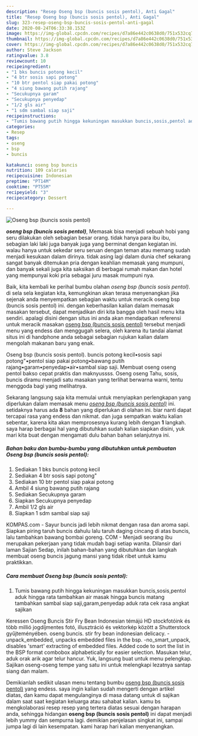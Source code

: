 ```yaml
---
description: "Resep Oseng bsp (buncis sosis pentol), Anti Gagal"
title: "Resep Oseng bsp (buncis sosis pentol), Anti Gagal"
slug: 323-resep-oseng-bsp-buncis-sosis-pentol-anti-gagal
date: 2020-08-24T06:33:38.153Z
image: https://img-global.cpcdn.com/recipes/d7a86e442c0638d0/751x532cq70/oseng-bsp-buncis-sosis-pentol-foto-resep-utama.jpg
thumbnail: https://img-global.cpcdn.com/recipes/d7a86e442c0638d0/751x532cq70/oseng-bsp-buncis-sosis-pentol-foto-resep-utama.jpg
cover: https://img-global.cpcdn.com/recipes/d7a86e442c0638d0/751x532cq70/oseng-bsp-buncis-sosis-pentol-foto-resep-utama.jpg
author: Steve Jackson
ratingvalue: 3.8
reviewcount: 10
recipeingredient:
- "1 bks buncis potong kecil"
- "4 btr sosis sapi potong"
- "10 btr pentol siap pakai potong"
- "4 siung bawang putih rajang"
- "Secukupnya garam"
- "Secukupnya penyedap"
- "1/2 gls air"
- "1 sdm sambal siap saji"
recipeinstructions:
- "Tumis bawang putih hingga kekuningan masukkan buncis,sosis,pentol aduk hingga rata tambahkan air masak hingga buncis matang tambahkan sambal siap saji,garam,penyedap aduk rata cek rasa angkat sajikan"
categories:
- Resep
tags:
- oseng
- bsp
- buncis

katakunci: oseng bsp buncis 
nutrition: 109 calories
recipecuisine: Indonesian
preptime: "PT14M"
cooktime: "PT55M"
recipeyield: "3"
recipecategory: Dessert

---
```



![Oseng bsp (buncis sosis pentol)](https://img-global.cpcdn.com/recipes/d7a86e442c0638d0/751x532cq70/oseng-bsp-buncis-sosis-pentol-foto-resep-utama.jpg)

<b><i>oseng bsp (buncis sosis pentol)</i></b>, Memasak bisa menjadi sebuah hobi yang seru dilakukan oleh sebagian besar orang. tidak hanya para ibu ibu, sebagian laki laki juga banyak juga yang berminat dengan kegiatan ini. walau hanya untuk sekedar seru seruan dengan teman atau memang sudah menjadi kesukaan dalam dirinya. tidak asing lagi dalam dunia chef sekarang sangat banyak ditemukan pria dengan keahlian memasak yang mumpuni, dan banyak sekali juga kita saksikan di berbagai rumah makan dan hotel yang mempunyai koki pria sebagai juru masak mumpuni nya.

Baik, kita kembali ke perihal bumbu olahan <i>oseng bsp (buncis sosis pentol)</i>. di sela sela kegiatan kita, kemungkinan akan terasa menyenangkan jika sejenak anda menyempatkan sebagian waktu untuk meracik oseng bsp (buncis sosis pentol) ini. dengan keberhasilan kalian dalam memasak masakan tersebut, dapat menjadikan diri kita bangga oleh hasil menu kita sendiri. apalagi disini dengan situs ini anda akan mendapatkan referensi untuk meracik masakan <u>oseng bsp (buncis sosis pentol)</u> tersebut menjadi menu yang endess dan menggugah selera, oleh karena itu tandai alamat situs ini di handphone anda sebagai sebagian rujukan kalian dalam mengolah makanan baru yang enak.

Oseng bsp (buncis sosis pentol). buncis potong kecil•sosis sapi potong&#34;•pentol siap pakai potong•bawang putih rajang•garam•penyedap•air•sambal siap saji. Membuat oseng oseng pentol bakso cepat praktis dan maknyussss. Oseng oseng Tahu, sosis, buncis diramu menjadi satu masakan yang terlihat berwarna warni, tentu menggoda bagi yang melihatnya.


Sekarang langsung saja kita memulai untuk menyiapkan perlengkapan yang diperlukan dalam memasak menu <u><i>oseng bsp (buncis sosis pentol)</i></u> ini. setidaknya harus ada <b>8</b> bahan yang diperlukan di olahan ini. biar nanti dapat tercapai rasa yang endess dan nikmat. dan juga sempatkan waktu kalian sebentar, karena kita akan memprosesnya kurang lebih dengan <b>1</b> langkah. saya harap berbagai hal yang dibutuhkan sudah kalian siapkan disini, yuk mari kita buat dengan mengamati dulu bahan bahan selanjutnya ini.

<!--inarticleads1-->

##### Bahan baku dan bumbu-bumbu yang dibutuhkan untuk pembuatan Oseng bsp (buncis sosis pentol):

1. Sediakan 1 bks buncis potong kecil
1. Sediakan 4 btr sosis sapi potong&#34;
1. Sediakan 10 btr pentol siap pakai potong
1. Ambil 4 siung bawang putih rajang
1. Sediakan Secukupnya garam
1. Siapkan Secukupnya penyedap
1. Ambil 1/2 gls air
1. Siapkan 1 sdm sambal siap saji


KOMPAS.com - Sayur buncis jadi lebih nikmat dengan rasa dan aroma sapi. Siapkan piring taruh buncis dahulu lalu taruh daging cincang di atas buncis, lalu tambahkan bawang bombai goreng. COM - Menjadi seorang ibu merupakan pekerjaan yang tidak mudah bagi setiap wanita. Dilansir dari laman Sajian Sedap, inilah bahan-bahan yang dibutuhkan dan langkah membuat oseng buncis jagung mansi yang tidak ribet untuk kamu praktikkan. 

<!--inarticleads2-->

##### Cara membuat Oseng bsp (buncis sosis pentol):

1. Tumis bawang putih hingga kekuningan masukkan buncis,sosis,pentol aduk hingga rata tambahkan air masak hingga buncis matang tambahkan sambal siap saji,garam,penyedap aduk rata cek rasa angkat sajikan


Keressen Oseng Buncis Stir Fry Bean Indonesian témájú HD stockfotóink és több millió jogdíjmentes fotó, illusztráció és vektorkép között a Shutterstock gyűjteményében. oseng buncis. stir fry bean indonesian delicacy. -unpack_embedded, unpacks embedded files in the bsp. -no_smart_unpack, disables &#39;smart&#39; extracting of embedded files. Added code to sort the list in the BSP format combobox alphabetically for easier selection. Masukan telur, aduk orak arik agar telur hancur. Yuk, langsung buat untuk menu pelengkap. Sajikan oseng-oseng tempe yang satu ini untuk melengkapi lezatnya santap siang dan malam. 

Demikianlah sedikit ulasan menu tentang bumbu <u>oseng bsp (buncis sosis pentol)</u> yang endess. saya ingin kalian sudah mengerti dengan artikel diatas, dan kamu dapat mengulanginya di masa datang untuk di sajikan dalam saat saat kegiatan keluarga atau sahabat kalian. kamu bs mengkolaborasi resep resep yang tertera diatas sesuai dengan harapan anda, sehingga hidangan <b>oseng bsp (buncis sosis pentol)</b> ini dapat menjadi lebih yummy dan sempurna lagi. demikian penjelasan singkat ini, sampai jumpa lagi di lain kesempatan. kami harap hari kalian menyenangkan.
